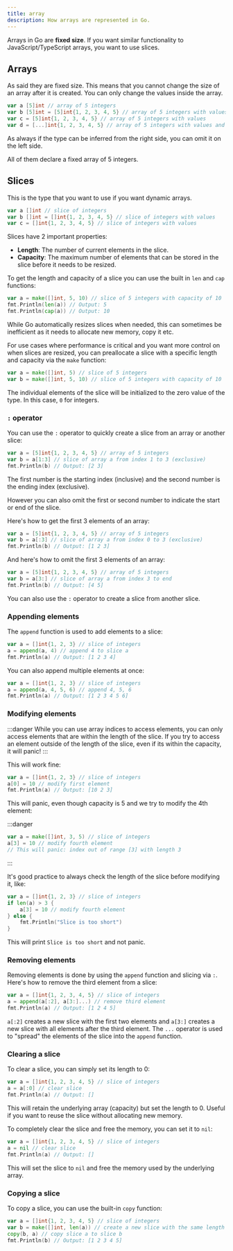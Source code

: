 ```yaml
---
title: array
description: How arrays are represented in Go.
---
```


Arrays in Go are **fixed size**. If you want similar functionality to JavaScript/TypeScript arrays, you want to use slices.

## Arrays

As said they are fixed size. This means that you cannot change the size of an array after it is created. You can only change the values inside the array.

```go title="array.go"
var a [5]int // array of 5 integers
var b [5]int = [5]int{1, 2, 3, 4, 5} // array of 5 integers with values
var c = [5]int{1, 2, 3, 4, 5} // array of 5 integers with values
var d = [...]int{1, 2, 3, 4, 5} // array of 5 integers with values and size inferred
```

As always if the type can be inferred from the right side, you can omit it on the left side.

All of them declare a fixed array of 5 integers.

## Slices

This is the type that you want to use if you want dynamic arrays.

```go title="slice.go"
var a []int // slice of integers
var b []int = []int{1, 2, 3, 4, 5} // slice of integers with values
var c = []int{1, 2, 3, 4, 5} // slice of integers with values
```

Slices have 2 important properties:

- **Length**: The number of current elements in the slice.
- **Capacity**: The maximum number of elements that can be stored in the slice before it needs to be resized.

To get the length and capacity of a slice you can use the built in `len` and `cap` functions:

```go title="slice_len_cap.go"
var a = make([]int, 5, 10) // slice of 5 integers with capacity of 10
fmt.Println(len(a)) // Output: 5
fmt.Println(cap(a)) // Output: 10
```

While Go automatically resizes slices when needed, this can sometimes be inefficient as it needs to allocate new memory, copy it etc.

For use cases where performance is critical and you want more control on when slices are resized, you can preallocate a slice with a specific length and capacity via the `make` function:

```go title="slice_make.go"
var a = make([]int, 5) // slice of 5 integers
var b = make([]int, 5, 10) // slice of 5 integers with capacity of 10
```

The individual elements of the slice will be initialized to the zero value of the type. In this case, `0` for integers.

### `:` operator

You can use the `:` operator to quickly create a slice from an array or another slice:

```go title="slice_operator.go" {2}
var a = [5]int{1, 2, 3, 4, 5} // array of 5 integers
var b = a[1:3] // slice of array a from index 1 to 3 (exclusive)
fmt.Println(b) // Output: [2 3]
```

The first number is the starting index (inclusive) and the second number is the ending index (exclusive).

However you can also omit the first or second number to indicate the start or end of the slice.

Here's how to get the first 3 elements of an array:

```go title="slice_operator_1.go" {2}
var a = [5]int{1, 2, 3, 4, 5} // array of 5 integers
var b = a[:3] // slice of array a from index 0 to 3 (exclusive)
fmt.Println(b) // Output: [1 2 3]
```

And here's how to omit the first 3 elements of an array:

```go title="slice_operator_2.go" {2}
var a = [5]int{1, 2, 3, 4, 5} // array of 5 integers
var b = a[3:] // slice of array a from index 3 to end
fmt.Println(b) // Output: [4 5]
```

You can also use the `:` operator to create a slice from another slice.

### Appending elements

The `append` function is used to add elements to a slice:

```go title="slice_append.go"
var a = []int{1, 2, 3} // slice of integers
a = append(a, 4) // append 4 to slice a
fmt.Println(a) // Output: [1 2 3 4]
```

You can also append multiple elements at once:

```go title="slice_append_multiple.go"
var a = []int{1, 2, 3} // slice of integers
a = append(a, 4, 5, 6) // append 4, 5, 6
fmt.Println(a) // Output: [1 2 3 4 5 6]
```

### Modifying elements

:::danger
While you can use array indices to access elements, you can only access elements that are within the length of the slice. If you try to access an element outside of the length of the slice, even if its within the capacity, it will panic!
:::

This will work fine:

```go title="slice_modify.go"
var a = []int{1, 2, 3} // slice of integers
a[0] = 10 // modify first element
fmt.Println(a) // Output: [10 2 3]
```

This will panic, even though capacity is 5 and we try to modify the 4th element:

:::danger

```go title="slice_modify_panic.go"
var a = make([]int, 3, 5) // slice of integers
a[3] = 10 // modify fourth element
// This will panic: index out of range [3] with length 3
```

:::

It's good practice to always check the length of the slice before modifying it, like:

```go title="slice_modify_check.go"
var a = []int{1, 2, 3} // slice of integers
if len(a) > 3 {
    a[3] = 10 // modify fourth element
} else {
    fmt.Println("Slice is too short")
}
```

This will print `Slice is too short` and not panic.

### Removing elements

Removing elements is done by using the `append` function and slicing via `:`. Here's how to remove the third element from a slice:

```go title="slice_remove.go" {2}
var a = []int{1, 2, 3, 4, 5} // slice of integers
a = append(a[:2], a[3:]...) // remove third element
fmt.Println(a) // Output: [1 2 4 5]
```

`a[:2]` creates a new slice with the first two elements and `a[3:]` creates a new slice with all elements after the third element. The `...` operator is used to "spread" the elements of the slice into the `append` function.

### Clearing a slice

To clear a slice, you can simply set its length to 0:

```go title="slice_clear.go"
var a = []int{1, 2, 3, 4, 5} // slice of integers
a = a[:0] // clear slice
fmt.Println(a) // Output: []
```

This will retain the underlying array (capacity) but set the length to 0. Useful if you want to reuse the slice without allocating new memory.

To completely clear the slice and free the memory, you can set it to `nil`:

```go title="slice_clear_nil.go"
var a = []int{1, 2, 3, 4, 5} // slice of integers
a = nil // clear slice
fmt.Println(a) // Output: []
```

This will set the slice to `nil` and free the memory used by the underlying array.

### Copying a slice

To copy a slice, you can use the built-in `copy` function:

```go title="slice_copy.go"
var a = []int{1, 2, 3, 4, 5} // slice of integers
var b = make([]int, len(a)) // create a new slice with the same length
copy(b, a) // copy slice a to slice b
fmt.Println(b) // Output: [1 2 3 4 5]
```
